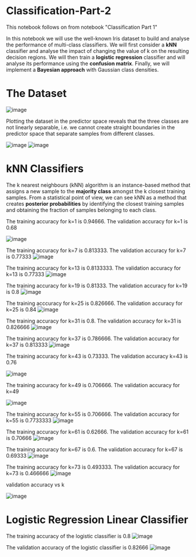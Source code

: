 # Classification-Part-2

This notebook follows on from notebook "Classification Part 1"

In this notebook we will use the well-known Iris dataset to build and analyse the performance of multi-class classifiers. We will first consider a **kNN** classifier and analyse the impact of changing the value of k on the resulting decision regions. We will then train a **logistic regression** classifier and will analyse its performance using the **confusion matrix**. Finally, we will implement a **Bayesian approach** with Gaussian class densities.

# The Dataset

![image](https://user-images.githubusercontent.com/96924468/170327947-7da9fdce-51fc-4cd8-bdfe-110dc11d3f45.png)

Plotting the dataset in the predictor space reveals that the three classes are not linearly separable, i.e. we cannot create straight boundaries in the predictor space that separate samples from different classes.

![image](https://user-images.githubusercontent.com/96924468/170328101-44fa29dd-9b26-45f4-9e7c-b4c943046f0a.png)
![image](https://user-images.githubusercontent.com/96924468/170328120-a4f51db2-d52f-4a97-977d-cbdbfbf8300a.png)

# kNN Classifiers

The k nearest neighbours (kNN) algorithm is an instance-based method that assigns a new sample to the **majority class** amongst the k closest training samples. From a statistical point of view, we can see kNN as a method that creates **posterior probabilities** by identifying the closest training samples and obtaining the fraction of samples belonging to each class.

The training accuracy for k=1 is 0.94666.
The validation accuracy for k=1 is 0.68

![image](https://user-images.githubusercontent.com/96924468/170328970-5c0d86aa-b58a-48b7-93bf-455a8fe0642f.png)

The training accuracy for k=7 is 0.813333.
The validation accuracy for k=7 is 0.77333
![image](https://user-images.githubusercontent.com/96924468/170329175-38f66a98-ce97-43d3-bb30-3314d628706c.png)

The training accuracy for k=13 is 0.8133333.
The validation accuracy for k=13 is 0.77333
![image](https://user-images.githubusercontent.com/96924468/170329693-0e42044f-c28b-4d2a-94c9-444ade3d0113.png)

The training accuracy for k=19 is 0.81333.
The validation accuracy for k=19 is 0.8
![image](https://user-images.githubusercontent.com/96924468/170329905-36452fab-ad57-45b1-a01a-c1ba35a6b0d4.png)

The training acccuracy for k=25 is 0.826666.
The validation accuracy for k=25 is 0.84
![image](https://user-images.githubusercontent.com/96924468/170330459-156815cb-fbd0-4311-aa50-5a52bd39afe6.png)

The training accuracy for k=31 is 0.8.
The validation accuracy for k=31 is 0.826666
![image](https://user-images.githubusercontent.com/96924468/170330661-a050740d-edb8-432e-8d32-fea4532aca12.png)

The training accuracy for k=37 is 0.786666.
The validation accuracy for k=37 is 0.813333
![image](https://user-images.githubusercontent.com/96924468/170330836-732e4537-a637-4048-a1a9-4e2c96d489c4.png)

The training accuracy for k=43 is 0.73333.
The validation accuracy k=43 is 0.76

![image](https://user-images.githubusercontent.com/96924468/170331020-9188da23-ac3e-474f-874d-71d6eec14470.png)

The training accuracy for k=49 is 0.706666.
The validation accuracy for k=49 

![image](https://user-images.githubusercontent.com/96924468/170331215-be09d5ef-0f79-49d7-ab50-1b2dd0f5fec5.png)

The training accuracy for k=55 is 0.706666.
The validation accuracy for k=55 is 0.7733333
![image](https://user-images.githubusercontent.com/96924468/170331398-caa807b9-fb3e-4c23-9cfc-d4d75225ec79.png)

The training accuracy for k=61 is 0.62666.
The validation accuracy for k=61 is 0.70666
![image](https://user-images.githubusercontent.com/96924468/170331564-718abce4-8c18-480a-915b-6cd9cfae9624.png)

The training accuracy for k=67 is 0.6.
The validation accuracy for k=67 is 0.69333
![image](https://user-images.githubusercontent.com/96924468/170331852-82e45694-282a-459c-b95f-e573b5f76195.png)

The training accuracy for k=73 is 0.493333.
The validation accuracy for k=73 is 0.466666
![image](https://user-images.githubusercontent.com/96924468/170332129-b16bc406-43e0-442b-9646-31444f9c5235.png)

validation accuracy vs k

![image](https://user-images.githubusercontent.com/96924468/170332432-a9b0dd91-ae80-476e-89b3-9b36fe29071c.png)

# Logistic Regression Linear Classifier

The training accuracy of the logistic classifier is 0.8
![image](https://user-images.githubusercontent.com/96924468/170337332-2c2cc55f-482b-4158-80e3-0048179d161a.png)

The validation accuracy of the logistic classifier is 0.82666
![image](https://user-images.githubusercontent.com/96924468/170337505-c9d9b2d4-4cf8-4216-9c8c-8971dcf2bf95.png)





